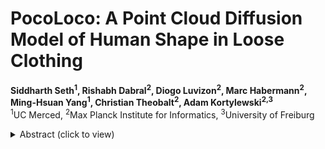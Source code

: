 # PocoLoco: A Point Cloud Diffusion Model of Human Shape in Loose Clothing

**Siddharth Seth<sup>1</sup>, Rishabh Dabral<sup>2</sup>, Diogo Luvizon<sup>2</sup>, Marc Habermann<sup>2</sup>, Ming-Hsuan Yang<sup>1</sup>, Christian Theobalt<sup>2</sup>, Adam Kortylewski<sup>2,3</sup>** <br>
<sup>1</sup>UC Merced, <sup>2</sup>Max Planck Institute for Informatics, <sup>3</sup>University of Freiburg

<details>
    <summary>Abstract (click to view)</summary>
    Modeling a human avatar that can plausibly deform to articulations is an active area of research. We present POCOLOCO – the first template-free, point-based, pose-conditioned generative model for 3D humans in loose clothing. We motivate our work by noting that most methods require a parametric model of the human body to ground pose-dependent deformations. Consequently, they are restricted to modeling clothing that is topologically similar to the naked body and do not extend well to loose clothing. The few methods that attempt to model loose clothing typically require either canonicalization or a UV-parameterization and need to address the challenging problem of explicitly estimating correspondences for the deforming clothes. In this work, we formulate avatar clothing deformation as a conditional point-cloud generation task within the denoising diffusion framework. Crucially, our framework operates directly on unordered point clouds, eliminating the need for a parametric model or a clothing template. This also enables a variety of practical applications, such as point cloud completion and pose-based editing – important features for virtual human animation. As current datasets for human avatars in loose clothing are far too small for training diffusion models, we release a dataset of two subjects performing various poses in loose clothing with a total of 75K point clouds. By contributing towards tackling the challenging task of effectively modeling loose clothing and expanding the available data for training these models, we aim to set the stage for further innovation in digital humans.
</details>
